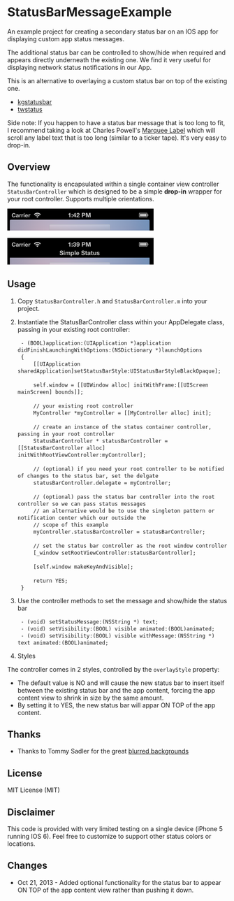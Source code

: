 StatusBarMessageExample
=======================

An example project for creating a secondary status bar on an IOS app for displaying custom app status messages.

The additional status bar can be controlled to show/hide when required and appears directly underneath the existing one. We find it very useful for displaying network status notifications in our App.

This is an alternative to  overlaying a custom status bar on top of the existing one.
* [kgstatusbar](http://www.cocoacontrols.com/controls/kgstatusbar)
* [twstatus](http://www.cocoacontrols.com/controls/twstatus)


Side note: If you happen to have a status bar message that is too long to fit, I recommend taking a look at Charles Powell's [Marquee Label](https://github.com/cbpowell/MarqueeLabel) which will scroll any label text that is too long (similar to a ticker tape). It's very easy to drop-in.


## Overview

The functionality is encapsulated within a single container view controller <code>StatusBarController</code> which is designed to be a simple **drop-in** wrapper for your root controller.
Supports multiple orientations.

![Screenshot (Hidden)](/status_hidden.png "Hidden")

![Screenshot (Visible)](/status_showing.png "Visible")



## Usage

1. Copy <code>StatusBarController.h</code> and <code>StatusBarController.m</code> into your project. 
1. Instantiate the StatusBarController class within your AppDelegate class, passing in your existing root controller:

        - (BOOL)application:(UIApplication *)application didFinishLaunchingWithOptions:(NSDictionary *)launchOptions
        {
            [[UIApplication sharedApplication]setStatusBarStyle:UIStatusBarStyleBlackOpaque];
            
            self.window = [[UIWindow alloc] initWithFrame:[[UIScreen mainScreen] bounds]];
            
            // your existing root controller
            MyController *myController = [[MyController alloc] init];
            
            // create an instance of the status container controller, passing in your root controller
            StatusBarController * statusBarController = [[StatusBarController alloc] initWithRootViewController:myController];
            
            // (optional) if you need your root controller to be notified of changes to the status bar, set the delgate
            statusBarController.delegate = myController;
            
            // (optional) pass the status bar controller into the root controller so we can pass status messages
            // an alternative would be to use the singleton pattern or notification center which our outside the
            // scope of this example
            myController.statusBarController = statusBarController;
            
            // set the status bar controller as the root window controller
            [_window setRootViewController:statusBarController];
            
            [self.window makeKeyAndVisible];
            
            return YES;
        }
1. Use the controller methods to set the message and show/hide the status bar

        - (void) setStatusMessage:(NSString *) text;
        - (void) setVisibility:(BOOL) visible animated:(BOOL)animated;
        - (void) setVisibility:(BOOL) visible withMessage:(NSString *) text animated:(BOOL)animated;

1. Styles

The controller comes in 2 styles, controlled by the <code>overlayStyle</code> property: 
 * The default value is NO and will cause the new status bar to insert itself between the existing status bar and the app content, forcing the app content view to shrink in size by the same amount.
 * By setting it to YES, the new status bar will appar ON TOP of the app content.

## Thanks 

 * Thanks to Tommy Sadler for the great [blurred backgrounds](http://dribbble.com/shots/1082688-15-Free-Blurred-Backgrounds-Bonus-Wallpapers)

## License

MIT License (MIT)

## Disclaimer

This code is provided with very limited testing on a single device (iPhone 5 running IOS 6). Feel free to customize to support other status colors or locations. 


## Changes

 * Oct 21, 2013 - Added optional functionality for the status bar to appear ON TOP of the app content view rather than pushing it down.
 




